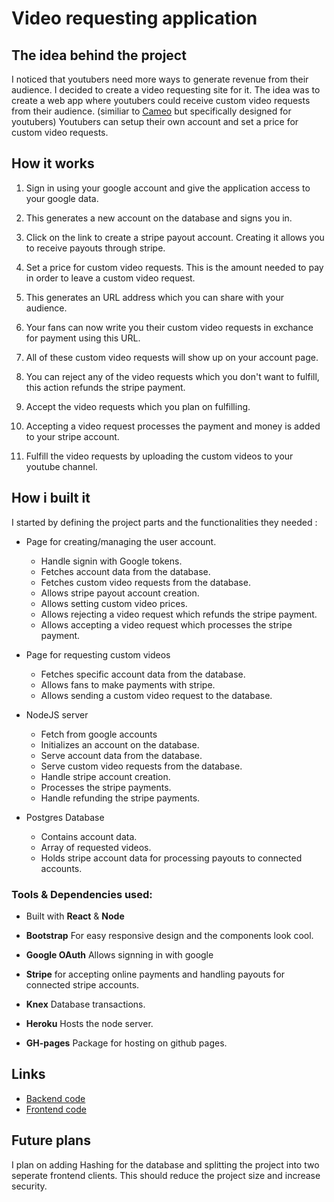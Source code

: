 
# Video requesting application

## The idea behind the project

I noticed that youtubers need more ways to generate revenue from their audience. I decided to create a video requesting site for it. The idea was to create a web app where youtubers could receive custom video requests from their audience. (similiar to [Cameo](https://www.cameo.com) but specifically designed for youtubers) Youtubers can setup their own account and set a price for custom video requests.

## How it works

1. Sign in using your google account and give the application access to your google data. 

2. This generates a new account on the database and signs you in.

3. Click on the link to create a stripe payout account. Creating it allows you to receive payouts through stripe.

4. Set a price for custom video requests. This is the amount needed to pay in order to leave a custom video request.

5. This generates an URL address which you can share with your audience.
 
6. Your fans can now write you their custom video requests in exchance for payment using this URL.

7. All of these custom video requests will show up on your account page.

8. You can reject any of the video requests which you don't want to fulfill, this action refunds the stripe payment.

9. Accept the video requests which you plan on fulfilling.

10. Accepting a video request processes the payment and money is added to your stripe account.

11. Fulfill the video requests by uploading the custom videos to your youtube channel.


## How i built it

I started by defining the project parts and the functionalities they needed :

- Page for creating/managing the user account. 
    - Handle signin with Google tokens.
    - Fetches account data from the database.
    - Fetches custom video requests from the database.
    - Allows stripe payout account creation.
    - Allows setting custom video prices.
    - Allows rejecting a video request which refunds the stripe payment.
    - Allows accepting a video request which processes the stripe payment.
    

- Page for requesting custom videos
    - Fetches specific account data from the database.
    - Allows fans to make payments with stripe.
    - Allows sending a custom video request to the database.


- NodeJS server
    - Fetch from google accounts
    - Initializes an account on the database.
    - Serve account data from the database.
    - Serve custom video requests from the database.
    - Handle stripe account creation.
    - Processes the stripe payments.
    - Handle refunding the stripe payments.


- Postgres Database
    - Contains account data.
    - Array of requested videos.
    - Holds stripe account data for processing payouts to connected accounts.


 ### Tools & Dependencies used: 

- Built with **React** & **Node**

- **Bootstrap** For easy responsive design and the components look cool.

- **Google OAuth** Allows signning in with google

- **Stripe** for accepting online payments and handling payouts for connected stripe accounts.

- **Knex** Database transactions.

- **Heroku** Hosts the node server.

- **GH-pages** Package for hosting on github pages.


## Links

- [Backend code](https://github.com/Jupemon/Video-Requester-Backend)
- [Frontend code](https://github.com/Jupemon/video-requester)

## Future plans

I plan on adding Hashing for the database and splitting the project into two seperate frontend clients. This should reduce the project size and increase security.
